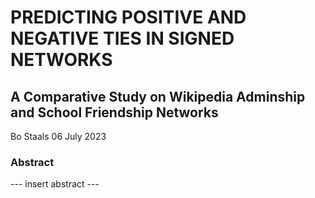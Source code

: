 # PREDICTING POSITIVE AND NEGATIVE TIES IN SIGNED NETWORKS
## A Comparative Study on Wikipedia Adminship and School Friendship Networks

Bo Staals
06 July 2023

### Abstract

--- insert abstract ---


